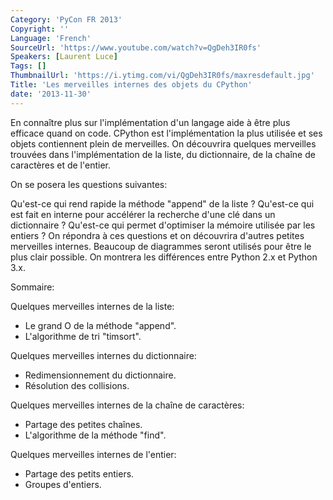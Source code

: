 ```yaml
---
Category: 'PyCon FR 2013'
Copyright: ''
Language: 'French'
SourceUrl: 'https://www.youtube.com/watch?v=QgDeh3IR0fs'
Speakers: [Laurent Luce]
Tags: []
ThumbnailUrl: 'https://i.ytimg.com/vi/QgDeh3IR0fs/maxresdefault.jpg'
Title: 'Les merveilles internes des objets du CPython'
date: '2013-11-30'
---
```

En connaître plus sur l'implémentation d'un langage aide à être plus efficace quand on code. CPython est l'implémentation la plus utilisée et ses objets contiennent plein de merveilles. On découvrira quelques merveilles trouvées dans l'implémentation de la liste, du dictionnaire, de la chaîne de caractères et de l'entier.

On se posera les questions suivantes:

Qu'est-ce qui rend rapide la méthode "append" de la liste ?
Qu'est-ce qui est fait en interne pour accélérer la recherche d'une clé dans un dictionnaire ?
Qu'est-ce qui permet d'optimiser la mémoire utilisée par les entiers ?
On répondra à ces questions et on découvrira d'autres petites merveilles internes. Beaucoup de diagrammes seront utilisés pour être le plus clair possible. On montrera les différences entre Python 2.x et Python 3.x.

Sommaire:

Quelques merveilles internes de la liste:

- Le grand O de la méthode "append".
- L'algorithme de tri "timsort".

Quelques merveilles internes du dictionnaire:

- Redimensionnement du dictionnaire.
- Résolution des collisions.

Quelques merveilles internes de la chaîne de caractères:

- Partage des petites chaînes.
- L'algorithme de la méthode "find".

Quelques merveilles internes de l'entier:

- Partage des petits entiers.
- Groupes d'entiers.